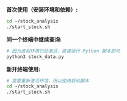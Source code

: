 **首次使用（安装环境和依赖）:**
```bash
cd ~/stock_analysis
./start_stock.sh
```
**同一个终端中继续查询:**

```bash
# 因为虚拟环境已经激活，直接运行 Python 脚本即可
python3 stock_data.py
```

**新开终端使用:**

```bash
# 需要重新激活环境，所以使用启动脚本
cd ~/stock_analysis
./start_stock.sh
```

